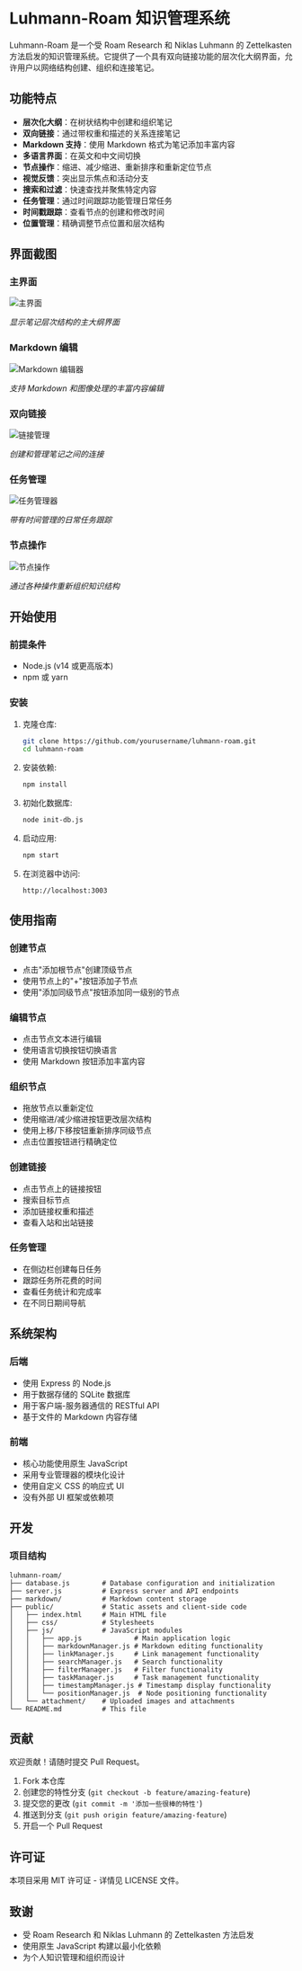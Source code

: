 # Luhmann-Roam 知识管理系统

Luhmann-Roam 是一个受 Roam Research 和 Niklas Luhmann 的 Zettelkasten 方法启发的知识管理系统。它提供了一个具有双向链接功能的层次化大纲界面，允许用户以网络结构创建、组织和连接笔记。

## 功能特点

- **层次化大纲**：在树状结构中创建和组织笔记
- **双向链接**：通过带权重和描述的关系连接笔记
- **Markdown 支持**：使用 Markdown 格式为笔记添加丰富内容
- **多语言界面**：在英文和中文间切换
- **节点操作**：缩进、减少缩进、重新排序和重新定位节点
- **视觉反馈**：突出显示焦点和活动分支
- **搜索和过滤**：快速查找并聚焦特定内容
- **任务管理**：通过时间跟踪功能管理日常任务
- **时间戳跟踪**：查看节点的创建和修改时间
- **位置管理**：精确调整节点位置和层次结构

## 界面截图

### 主界面

![主界面](https://github.com/user-attachments/assets/b31e2dac-95e5-426d-a1f7-65b0611a373d)

*显示笔记层次结构的主大纲界面*

### Markdown 编辑

![Markdown 编辑器](https://github.com/user-attachments/assets/b584c459-d23d-44b5-9a41-b5f1ca045016)

*支持 Markdown 和图像处理的丰富内容编辑*

### 双向链接

![链接管理](https://github.com/user-attachments/assets/55a9a94a-ef47-460e-a6d7-65229c080285)

*创建和管理笔记之间的连接*

### 任务管理

![任务管理器](https://github.com/user-attachments/assets/2ca40ad4-2904-4dcd-bb47-708677a4c1cf)

*带有时间管理的日常任务跟踪*

### 节点操作

![节点操作](https://github.com/user-attachments/assets/f0fd4a70-ce3a-4dd6-b8c4-1d04caed159d)

*通过各种操作重新组织知识结构*

## 开始使用

### 前提条件

- Node.js (v14 或更高版本)
- npm 或 yarn

### 安装

1. 克隆仓库:
   ```bash
   git clone https://github.com/yourusername/luhmann-roam.git
   cd luhmann-roam
   ```

2. 安装依赖:
   ```bash
   npm install
   ```

3. 初始化数据库:
   ```bash
   node init-db.js
   ```

4. 启动应用:
   ```bash
   npm start
   ```

5. 在浏览器中访问:
   ```
   http://localhost:3003
   ```

## 使用指南

### 创建节点
- 点击"添加根节点"创建顶级节点
- 使用节点上的"+"按钮添加子节点
- 使用"添加同级节点"按钮添加同一级别的节点

### 编辑节点
- 点击节点文本进行编辑
- 使用语言切换按钮切换语言
- 使用 Markdown 按钮添加丰富内容

### 组织节点
- 拖放节点以重新定位
- 使用缩进/减少缩进按钮更改层次结构
- 使用上移/下移按钮重新排序同级节点
- 点击位置按钮进行精确定位

### 创建链接
- 点击节点上的链接按钮
- 搜索目标节点
- 添加链接权重和描述
- 查看入站和出站链接

### 任务管理
- 在侧边栏创建每日任务
- 跟踪任务所花费的时间
- 查看任务统计和完成率
- 在不同日期间导航

## 系统架构

### 后端
- 使用 Express 的 Node.js
- 用于数据存储的 SQLite 数据库
- 用于客户端-服务器通信的 RESTful API
- 基于文件的 Markdown 内容存储

### 前端
- 核心功能使用原生 JavaScript
- 采用专业管理器的模块化设计
- 使用自定义 CSS 的响应式 UI
- 没有外部 UI 框架或依赖项

## 开发

### 项目结构 

```text
luhmann-roam/
├── database.js        # Database configuration and initialization
├── server.js          # Express server and API endpoints
├── markdown/          # Markdown content storage
├── public/            # Static assets and client-side code
│   ├── index.html     # Main HTML file
│   ├── css/           # Stylesheets
│   ├── js/            # JavaScript modules
│   │   ├── app.js             # Main application logic
│   │   ├── markdownManager.js # Markdown editing functionality
│   │   ├── linkManager.js     # Link management functionality
│   │   ├── searchManager.js   # Search functionality
│   │   ├── filterManager.js   # Filter functionality
│   │   ├── taskManager.js     # Task management functionality
│   │   ├── timestampManager.js # Timestamp display functionality
│   │   └── positionManager.js  # Node positioning functionality
│   └── attachment/    # Uploaded images and attachments
└── README.md          # This file
```

## 贡献

欢迎贡献！请随时提交 Pull Request。

1. Fork 本仓库
2. 创建您的特性分支 (`git checkout -b feature/amazing-feature`)
3. 提交您的更改 (`git commit -m '添加一些很棒的特性'`)
4. 推送到分支 (`git push origin feature/amazing-feature`)
5. 开启一个 Pull Request

## 许可证

本项目采用 MIT 许可证 - 详情见 LICENSE 文件。

## 致谢

- 受 Roam Research 和 Niklas Luhmann 的 Zettelkasten 方法启发
- 使用原生 JavaScript 构建以最小化依赖
- 为个人知识管理和组织而设计
